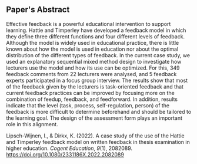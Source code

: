 ## Paper's Abstract
Effective feedback is a powerful educational intervention to support
learning. Hattie and Timperley have developed a feedback model in which they
define three different functions and four different levels of feedback. Although the
model is widely used in educational practice, there is little known about how the
model is used in education nor about the optimal distribution of the different types
of feedback. In the current case study, we used an explanatory sequential mixed
method design to investigate how lecturers use the model and how its use can be
optimized. For this, 349 feedback comments from 22 lecturers were analysed, and 5
feedback experts participated in a focus group interview. The results show that
most of the feedback given by the lecturers is task-oriented feedback and that
current feedback practices can be improved by focusing more on the combination of
feedup, feedback, and feedforward. In addition, results indicate that the level (task,
process, self-regulation, person) of the feedback is more difficult to determine
beforehand and should be tailored to the learning goal. The design of the assessment
form plays an important role in this alignment.

Lipsch-Wijnen, I., & Dirkx, K. (2022). A case study of the use of the Hattie and Timperley feedback model on written feedback in thesis examination in higher education. _Cogent Education_, _9_(1), 2082089. https://doi.org/10.1080/2331186X.2022.2082089